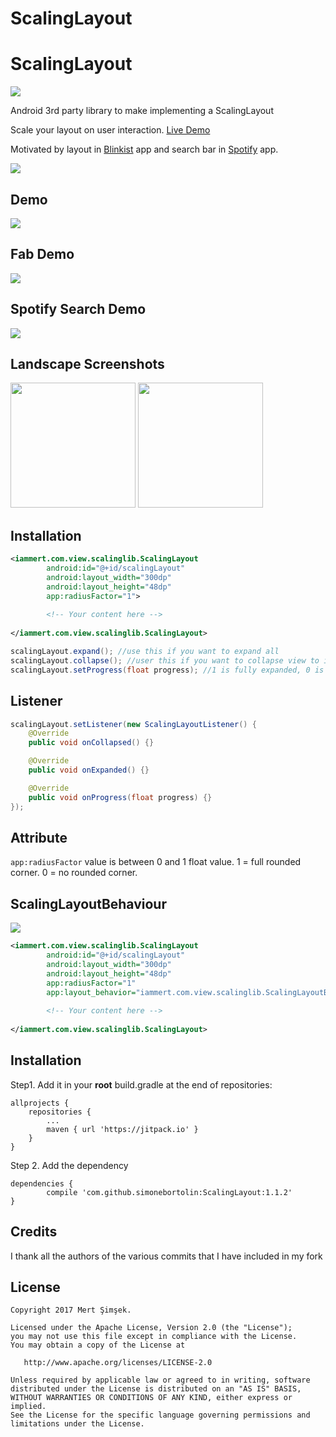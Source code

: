 # ScalingLayout
# ScalingLayout
[![](https://jitpack.io/v/simonebortolin/FlowLayoutManager.svg)](https://jitpack.io/#simonebortolin/FlowLayoutManager)

Android 3rd party library to make implementing a ScalingLayout

Scale your layout on user interaction. [Live Demo](https://www.youtube.com/watch?v=wA41H0UMoHQ)

Motivated by layout in [Blinkist](https://play.google.com/store/apps/details?id=com.blinkslabs.blinkist.android) app and search bar in [Spotify](https://play.google.com/store/apps/details?id=com.spotify.music) app.

<img src="https://raw.githubusercontent.com/iammert/ScalingLayout/master/art/cover_scaling.png"/>


## Demo
<img src="https://github.com/simonebortolin/ScalingLayout/blob/master/art/gif_behavior.gif" />

## Fab Demo
<img src="https://github.com/simonebortolin/ScalingLayout/blob/master/art/gif_fab.gif" />

## Spotify Search Demo
<img src="https://github.com/simonebortolin/ScalingLayout/blob/master/art/gif_searchbar.gif" />

## Landscape Screenshots

<a href="https://github.com/simonebortolin/ScalingLayout/blob/master/image_1.png"><img src="https://github.com/simonebortolin/ScalingLayout/blob/master/image_1.png" alt="" width="200px"></a>
<a href="https://github.com/simonebortolin/ScalingLayout/blob/master/image_2.png"><img src="https://github.com/simonebortolin/ScalingLayout/blob/master/image_2.png" alt="" width="200px"></a>


## Installation
```xml
<iammert.com.view.scalinglib.ScalingLayout
        android:id="@+id/scalingLayout"
        android:layout_width="300dp"
        android:layout_height="48dp"
        app:radiusFactor="1">
        
        <!-- Your content here -->
        
</iammert.com.view.scalinglib.ScalingLayout>
```

```java
scalingLayout.expand(); //use this if you want to expand all
scalingLayout.collapse(); //user this if you want to collapse view to initial state.
scalingLayout.setProgress(float progress); //1 is fully expanded, 0 is initial state.
```

## Listener
```java
scalingLayout.setListener(new ScalingLayoutListener() {
    @Override
    public void onCollapsed() {}

    @Override
    public void onExpanded() {}

    @Override
    public void onProgress(float progress) {}
});
```

## Attribute
```app:radiusFactor``` value is between 0 and 1 float value. 1 = full rounded corner. 0 = no rounded corner.

## ScalingLayoutBehaviour
<img src="https://github.com/iammert/ScalingLayout/blob/master/art/gif_behavior.gif"/>

```xml
<iammert.com.view.scalinglib.ScalingLayout
        android:id="@+id/scalingLayout"
        android:layout_width="300dp"
        android:layout_height="48dp"
        app:radiusFactor="1"
        app:layout_behavior="iammert.com.view.scalinglib.ScalingLayoutBehavior">
        
        <!-- Your content here -->
        
</iammert.com.view.scalinglib.ScalingLayout>
```

## Installation

Step1. Add it in your **root** build.gradle at the end of repositories:

	allprojects {
		repositories {
			...
			maven { url 'https://jitpack.io' }
		}
	}
Step 2. Add the dependency

	dependencies {
	        compile 'com.github.simonebortolin:ScalingLayout:1.1.2'
	}
## Credits


I thank all the authors of the various commits that I have included in my fork


## License


    Copyright 2017 Mert Şimşek.

    Licensed under the Apache License, Version 2.0 (the "License");
    you may not use this file except in compliance with the License.
    You may obtain a copy of the License at

       http://www.apache.org/licenses/LICENSE-2.0

    Unless required by applicable law or agreed to in writing, software
    distributed under the License is distributed on an "AS IS" BASIS,
    WITHOUT WARRANTIES OR CONDITIONS OF ANY KIND, either express or implied.
    See the License for the specific language governing permissions and
    limitations under the License.






